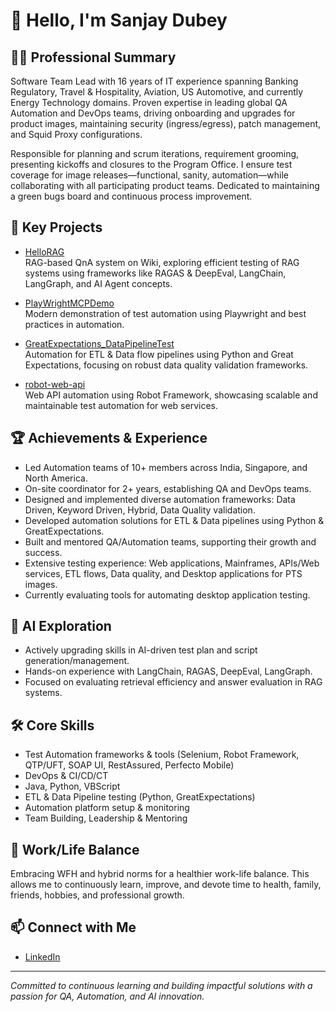 # 👋 Hello, I'm Sanjay Dubey

## 👨‍💻 Professional Summary

Software Team Lead with 16 years of IT experience spanning Banking Regulatory, Travel & Hospitality, Aviation, US Automotive, and currently Energy Technology domains. Proven expertise in leading global QA Automation and DevOps teams, driving onboarding and upgrades for product images, maintaining security (ingress/egress), patch management, and Squid Proxy configurations.

Responsible for planning and scrum iterations, requirement grooming, presenting kickoffs and closures to the Program Office. I ensure test coverage for image releases—functional, sanity, automation—while collaborating with all participating product teams. Dedicated to maintaining a green bugs board and continuous process improvement.

## 🚀 Key Projects

- [HelloRAG](https://github.com/sanjaydub/HelloRAG)  
  RAG-based QnA system on Wiki, exploring efficient testing of RAG systems using frameworks like RAGAS & DeepEval, LangChain, LangGraph, and AI Agent concepts.

- [PlayWrightMCPDemo](https://github.com/sanjaydub/PlayWrightMCPDemo)  
  Modern demonstration of test automation using Playwright and best practices in automation.

- [GreatExpectations_DataPipelineTest](https://github.com/sanjaydub/GreatExpectations_DataPipelineTest)  
  Automation for ETL & Data flow pipelines using Python and Great Expectations, focusing on robust data quality validation frameworks.

- [robot-web-api](https://github.com/sanjaydub/robot-web-api)  
  Web API automation using Robot Framework, showcasing scalable and maintainable test automation for web services.

## 🏆 Achievements & Experience

- Led Automation teams of 10+ members across India, Singapore, and North America.
- On-site coordinator for 2+ years, establishing QA and DevOps teams.
- Designed and implemented diverse automation frameworks: Data Driven, Keyword Driven, Hybrid, Data Quality validation.
- Developed automation solutions for ETL & Data pipelines using Python & GreatExpectations.
- Built and mentored QA/Automation teams, supporting their growth and success.
- Extensive testing experience: Web applications, Mainframes, APIs/Web services, ETL flows, Data quality, and Desktop applications for PTS images.
- Currently evaluating tools for automating desktop application testing.

## 🤖 AI Exploration

- Actively upgrading skills in AI-driven test plan and script generation/management.
- Hands-on experience with LangChain, RAGAS, DeepEval, LangGraph.
- Focused on evaluating retrieval efficiency and answer evaluation in RAG systems.

## 🛠️ Core Skills

- Test Automation frameworks & tools (Selenium, Robot Framework, QTP/UFT, SOAP UI, RestAssured, Perfecto Mobile)
- DevOps & CI/CD/CT
- Java, Python, VBScript
- ETL & Data Pipeline testing (Python, GreatExpectations)
- Automation platform setup & monitoring
- Team Building, Leadership & Mentoring

## 💬 Work/Life Balance

Embracing WFH and hybrid norms for a healthier work-life balance. This allows me to continuously learn, improve, and devote time to health, family, friends, hobbies, and professional growth.

## 📫 Connect with Me

- [LinkedIn](https://www.linkedin.com/in/sanjay-dubey-801a4722/)

---

*Committed to continuous learning and building impactful solutions with a passion for QA, Automation, and AI innovation.*
